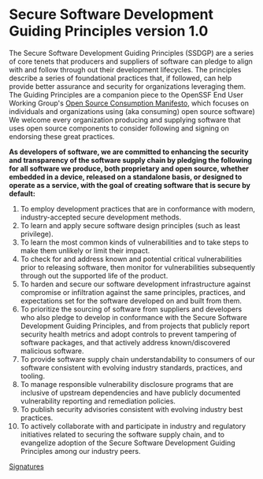 # Secure Software Development Guiding Principles version 1.0

The Secure Software Development Guiding Principles (SSDGP) are a series of core tenets that producers and suppliers of software can pledge to align with and follow through out their development lifecycles.  The principles describe a series of foundational practices that, if followed, can help provide better assurance and security for organizations leveraging them.  The Guiding Principles are a companion piece to the OpenSSF End User Working Group's [Open Source Consumption Manifesto](https://github.com/ossf/wg-endusers/tree/main/MANIFESTO), which focuses on individuals and organizations using (aka consuming) open source software) We welcome every organization producing and supplying software that uses open source components to consider following and signing on endorsing these great practices.

**As developers of software, we are committed to enhancing the security and transparency of the software supply chain by pledging the following for all software we produce, both proprietary and open source, whether embedded in a device, released on a standalone basis, or designed to operate as a service, with the goal of creating software that is secure by default:**

1. To employ development practices that are in conformance with modern, industry-accepted secure development methods.
2. To learn and apply secure software design principles (such as least privilege).
3. To learn the most common kinds of vulnerabilities and to take steps to make them unlikely or limit their impact.
4. To check for and address known and potential critical vulnerabilities prior to releasing software, then monitor for vulnerabilities subsequently through out the supported life of the product.
5. To harden and secure our software development infrastructure against compromise or infiltration against the same principles, practices, and expectations set for the software developed on and built from them.
6. To prioritize the sourcing of software from suppliers and developers who also pledge to develop in conformance with the Secure Software Development Guiding Principles, and from projects that publicly report security health metrics and adopt controls to prevent tampering of software packages, and that actively address known/discovered malicious software.
7. To provide software supply chain understandability to consumers of our software consistent with evolving industry standards, practices, and tooling.
8. To manage responsible vulnerability disclosure programs that are inclusive of upstream dependencies and have publicly documented vulnerability reporting and remediation policies.
9. To publish security advisories consistent with evolving industry best practices.
10. To actively collaborate with and participate in industry and regulatory initiatives related to securing the software supply chain, and to evangelize adoption of the Secure Software Development Guiding Principles among our industry peers.

[Signatures](https://github.com/ossf/wg-best-practices-os-developers/blob/main/docs/securesoftwaredevelopmentguidingprinciples-signatures.md)

